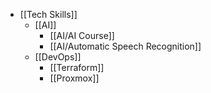 - [[Tech Skills]]
	- [[AI]]
		- [[AI/AI Course]]
		- [[AI/Automatic Speech Recognition]]
	- [[DevOps]]
		- [[Terraform]]
		- [[Proxmox]]